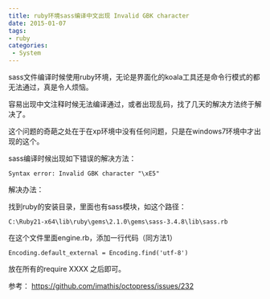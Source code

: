 ```yaml
---
title: ruby环境sass编译中文出现 Invalid GBK character
date: 2015-01-07
tags:
- ruby
categories:
 - System
---
```





sass文件编译时候使用ruby环境，无论是界面化的koala工具还是命令行模式的都无法通过，真是令人烦恼。

容易出现中文注释时候无法编译通过，或者出现乱码，找了几天的解决方法终于解决了。

这个问题的奇葩之处在于在xp环境中没有任何问题，只是在windows7环境中才出现的这个。

sass编译时候出现如下错误的解决方法：


    Syntax error: Invalid GBK character "\xE5"


解决办法：


找到ruby的安装目录，里面也有sass模块，如这个路径：

    C:\Ruby21-x64\lib\ruby\gems\2.1.0\gems\sass-3.4.8\lib\sass.rb

在这个文件里面engine.rb，添加一行代码（同方法1）

    Encoding.default_external = Encoding.find('utf-8')
    
放在所有的require XXXX 之后即可。

参考： https://github.com/imathis/octopress/issues/232